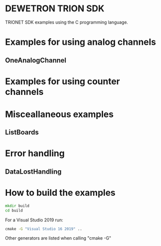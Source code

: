 # DEWETRON TRION SDK

TRIONET SDK examples using the C programming language.


# Examples for using analog channels

## OneAnalogChannel

# Examples for using counter channels

# Misceallaneous examples

## ListBoards

# Error handling

## DataLostHandling

# How to build the examples

```cmd
mkdir build
cd build
```
For a Visual Studio 2019 run:
```cmd
cmake -G "Visual Studio 16 2019" ..
```
Other generators are listed when calling "cmake -G"